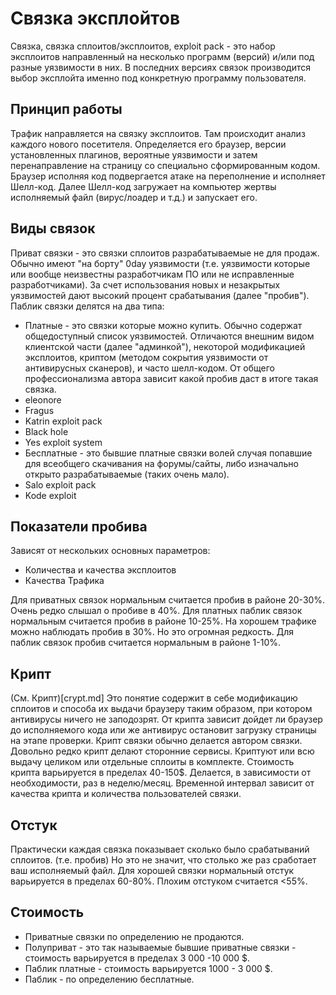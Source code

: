 # Связка эксплойтов
Связка, связка сплоитов/эксплоитов, exploit pack - это набор эксплоитов направленный на несколько программ (версий) и/или под разные уязвимости в них. В последних версиях связок производится выбор эксплойта именно под конкретную программу пользователя.

## Принцип работы 
Трафик направляется на связку эксплоитов. Там происходит анализ каждого нового посетителя. Определяется его браузер, версии установленных плагинов, вероятные уязвимости и затем перенаправление на страницу со специально сформированным кодом. Браузер исполняя код подвергается атаке на переполнение и исполняет Шелл-код. Далее Шелл-код загружает на компьютер жертвы исполняемый файл (вирус/лоадер и т.д.) и запускает его. 

## Виды связок 
Приват связки - это связки сплоитов разрабатываемые не для продаж. Обычно имеют "на борту" 0day уязвимости (т.е. уязвимости которые или вообще неизвестны разработчикам ПО или не исправленные разработчиками). За счет использования новых и незакрытых уязвимостей дают высокий процент срабатывания (далее "пробив"). 
Паблик связки делятся на два типа: 
 - Платные - это связки которые можно купить. Обычно содержат общедоступный список уязвимостей. Отличаются внешним видом клиентской части (далее "админкой"), некоторой модификацией эксплоитов, криптом (методом сокрытия уязвимости от антивирусных сканеров), и часто шелл-кодом. От общего профессионализма автора зависит какой пробив даст в итоге такая связка. 
  - eleonore 
  - Fragus 
  - Katrin exploit pack 
  - Black hole 
  - Yes exploit system 
 -  Бесплатные - это бывшие платные связки волей случая попавшие для всеобщего скачивания на форумы/сайты, либо изначально открыто разрабатываемые (таких очень мало). 
  - Salo exploit pack 
  - Kode exploit 

## Показатели пробива 

Зависят от нескольких основных параметров: 
 - Количества и качества эксплоитов 
 - Качества Трафика 

Для приватных связок нормальным считается пробив в районе 20-30%. Очень редко слышал о пробиве в 40%. 
Для платных паблик связок нормальным считается пробив в районе 10-25%. На хорошем трафике можно наблюдать пробив в 30%. Но это огромная редкость. 
Для паблик связок пробив считается нормальным в районе 1-10%. 

## Крипт 
(См. Крипт)[crypt.md]
Это понятие содержит в себе модификацию сплоитов и способа их выдачи браузеру таким образом, при котором антивирусы ничего не заподозрят. От крипта зависит дойдет ли браузер до исполняемого кода или же антивирус остановит загрузку страницы на этапе проверки. 
Крипт связки обычно делается автором связки. Довольно редко крипт делают сторонние сервисы. Криптуют или всю выдачу целиком или отдельные сплоиты в комплекте. Стоимость крипта варьируется в пределах 40-150$. Делается, в зависимости от необходимости, раз в неделю/месяц. Временной интервал зависит от качества крипта и количества пользователей связки. 

## Отстук 
Практически каждая связка показывает сколько было срабатываний сплоитов. (т.е. пробив) 
Но это не значит, что столько же раз сработает ваш исполняемый файл. Для хорошей связки нормальный отстук варьируется в пределах 60-80%. Плохим отстуком считается <55%. 

## Стоимость 
 - Приватные связки по определению не продаются. 
 - Полуприват - это так называемые бывшие приватные связки - стоимость варьируется в пределах 3 000 -10 000 $. 
 - Паблик платные - стоимость варьируется 1000 - 3 000 $. 
 - Паблик - по определению бесплатные.